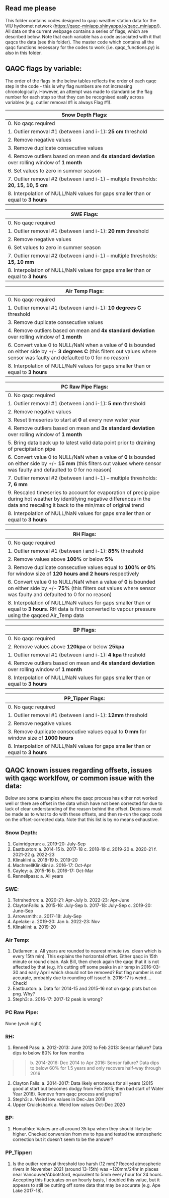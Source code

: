 ## Read me please
This folder contains codes designed to qaqc weather station data for the VIU hydromet network (https://qaqc-miniapp.shinyapps.io/qaqc_miniapp/). 
All data on the current webpage contains a series of flags, which are described below. Note that each variable has a code associated with it that qaqcs the data (see this folder). The master code which contains all the qaqc functions necessary for the codes to work (i.e. qaqc_functions.py) is also in this folder.

## QAQC flags by variable:
The order of the flags in the below tables reflects the order of each qaqc step in the code - this is why flag numbers are not increasing chronologically. However, an attempt was made to standardise the flag number for each step so that they can be recognised easily across variables (e.g. outlier removal #1 is always Flag #1). 

| Snow Depth Flags: | 
| ------------- |
| 0.	No qaqc required |
| 1.	Outlier removal #1 (between i and i-1): **25 cm** threshold |
| 2.	Remove negative values  |
| 3.	Remove duplicate consecutive values |
| 4.	Remove outliers based on mean and **4x standard deviation** over rolling window of **1 month** |
| 6.	Set values to zero in summer season |
| 7.	Outlier removal #2 (between i and i-1) – multiple thresholds: **20, 15, 10, 5 cm** |
| 8.	Interpolation of NULL/NaN values for gaps smaller than or equal to **3 hours** |

| SWE Flags: | 
| ------------- |
| 0.	No qaqc required | 
| 1.	Outlier removal #1 (between i and i-1): **20 mm** threshold | 
| 2.	Remove negative values | 
| 6.	Set values to zero in summer season | 
| 7.	Outlier removal #2 (between i and i-1) – multiple thresholds: **15, 10 mm** | 
| 8.	Interpolation of NULL/NaN values for gaps smaller than or equal to **3 hours** | 

| Air Temp Flags: | 
| ------------- |
| 0.	No qaqc required | 
| 1.	Outlier removal #1 (between i and i-1): **10 degrees C** threshold | 
| 3.	Remove duplicate consecutive values | 
| 4.	Remove outliers based on mean and **4x standard deviation** over rolling window of **1 month** | 
| 6.	Convert value 0 to NULL/NaN when a value of **0** is bounded on either side by +/- **3 degrees C** (this filters out values where sensor was faulty and defaulted to 0 for no reason) | 
| 8.	Interpolation of NULL/NaN values for gaps smaller than or equal to **3 hours** | 


| PC Raw Pipe Flags: | 
| ------------- |
| 0.	No qaqc required | 
| 1.	Outlier removal #1 (between i and i-1): **5 mm** threshold | 
| 2.	Remove negative values | 
| 3.	Reset timeseries to start at **0** at every new water year | 
| 4.	Remove outliers based on mean and **3x standard deviation** over rolling window of **1 month** | 
| 5.	Bring data back up to latest valid data point prior to draining of precipitation pipe | 
| 6.	Convert value 0 to NULL/NaN when a value of **0** is bounded on either side by +/- **15 mm** (this filters out values where sensor was faulty and defaulted to 0 for no reason) | 
| 7.	Outlier removal #2 (between i and i-1) – multiple thresholds: **7, 6 mm** | 
| 9.	Rescaled timeseries to account for evaporation of precip pipe during hot weather by identifying negative differences in the data and rescaling it back to the min/max of original trend | 
| 8.	Interpolation of NULL/NaN values for gaps smaller than or equal to **3 hours** | 

| RH Flags: | 
| ------------- |
| 0.	No qaqc required | 
| 1.	Outlier removal #1 (between i and i-1): **85%** threshold | 
| 2.	Remove values above **100%** or below **5%** | 
| 3.	Remove duplicate consecutive values equal to **100% or 0%** for window size of **120 hours and 2 hours** respectively | 
| 6.	Convert value 0 to NULL/NaN when a value of **0** is bounded on either side by +/- **75%** (this filters out values where sensor was faulty and defaulted to 0 for no reason) | 
| 8.	Interpolation of NULL/NaN values for gaps smaller than or equal to **3 hours**. RH data is first converted to vapour pressure using the qaqced Air_Temp data | 

| BP Flags: | 
| ------------- |
| 0.	No qaqc required | 
| 2.	Remove values above **120kpa** or below **25kpa** | 
| 1.	Outlier removal #1 (between i and i-1): **4 kpa** threshold | 
| 4.	Remove outliers based on mean and **4x standard deviation** over rolling window of **1 month** | 
| 8.	Interpolation of NULL/NaN values for gaps smaller than or equal to **3 hours** | 

| PP_Tipper Flags: | 
| ------------- |
| 0.	No qaqc required | 
| 1.	Outlier removal #1 (between i and i-1): **12mm** threshold | 
| 2.	Remove negative values | 
| 3.	Remove duplicate consecutive values equal to **0 mm** for window size of **1000 hours** | 
| 8.	Interpolation of NULL/NaN values for gaps smaller than or equal to **3 hours** | 


## QAQC known issues regarding offsets, issues with qaqc worklfow, or common issue with the data:

Below are some examples where the qaqc process has either not worked well or there are offset in the data which have not been corrected for due to lack of clear understanding of the reason behind the offset. Decisions must be made as to what to do with these offsets, and then re-run the qaqc code on the offset-corrected data. Note that this list is by no means exhaustive. 

### Snow Depth:
1.	Cainridgerun:
a.	2019-20: July-Sep
2.	Eastbuxton:
a.	2014-15
b.	2017-18
c.	2018-19
d.	2019-20
e.	2020-21
f.	2021-22
g.	2022-23
3.	Klinaklini
a.	2018-19
b.	2019-20
4.	MachmellKliniklini
a.	2016-17: Oct-Apr
5.	Cayley:
a.	2015-16
b.	2016-17: Oct-Mar
6.	Rennellpass:
a.	All years

### SWE:
1.	Tetrahedron:
a.	2020-21: Apr-July
b.	2022-23: Apr-June
2.	ClaytonFalls:
a.	2015-16: July-Sep
b.	2017-18: July-Sep
c.	2019-20: June-Sep
3.	Arrowsmith:
a.	2017-18: July-Sep
4.	Apelake:
a.	2019-20: Jan
b.	2022-23: Nov
5.	Klinaklini:
a.	2019-20

### Air Temp:
1.	Datlamen:
a.	All years are rounded to nearest minute (vs. clean which is every 15th min). This explains the horizontal offset. Either qaqc in 15th minute or round clean. Ask Bill, then check again the qaqc that it is not affected by that (e.g. it’s cutting off some peaks in air temp in 2016-03-30 and early April which should not be removed? But flag number is not accurate, probably due to rounding off issue!
b.	2016-17 is weird…. Check!
2.	Eastbuxton:
a.	Data for 2014-15 and 2015-16 not on qaqc plots but on png. Why?
3.	Steph3:
a.	2016-17: 2017-12 peak is wrong?

### PC Raw Pipe:
None (yeah right)

### RH:
1.	Rennell Pass:
	 a.	2012-2013: June 2012 to Feb 2013: Sensor failure? Data dips to below 80% for few months
>> b.	2014-2016: Dec 2014 to Apr 2016: Sensor failure? Data dips to below 60% for 1.5 years and only recovers half-way through 2016 
2.	Clayton Falls:
a.	2014-2017: Data likely erroneous for all years (2015 good at start but becomes dodgy from Feb 2015; then bad start of Water Year 2018). Remove from qaqc process and graphs?
3.	Steph3:
a.	Weird low values in Dec-Jan 2018
4.	Upper Cruickshank
a.	Weird low values Oct-Dec 2020

### BP:
1.	Homathko: Values are all around 35 kpa when they should likely be higher. Checked conversion from mv to hpa and tested the atmospheric correction but it doesn’t seem to be the answer? 


### PP_Tipper:
1.	Is the outlier removal threshold too harsh (12 mm)? Record atmospheric rivers in November 2021 (around 13-15th) was ~120mm/24hr in places near Vancouver/Abbotsford, equivalent to 5mm every hour for 24 hours. Accepting this fluctuates on an hourly basis, I doubled this value, but it appears to still be cutting off some data that may be accurate (e.g. Ape Lake 2017-18).





